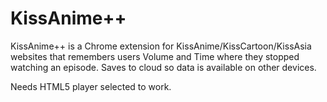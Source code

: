 # KissAnime++
KissAnime++ is a Chrome extension for KissAnime/KissCartoon/KissAsia websites that remembers users Volume and Time where they stopped watching an episode.
Saves to cloud so data is available on other devices.

Needs HTML5 player selected to work.